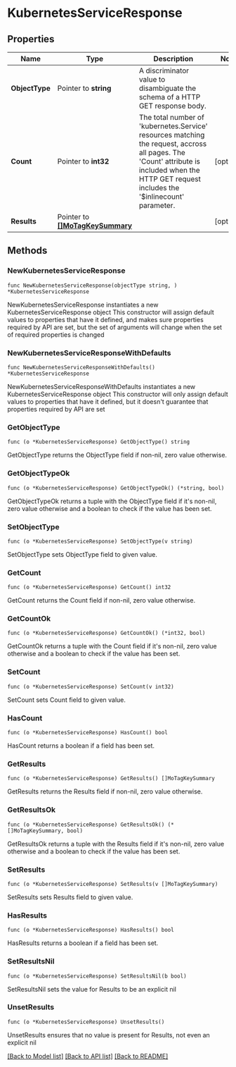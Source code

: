 # KubernetesServiceResponse

## Properties

Name | Type | Description | Notes
------------ | ------------- | ------------- | -------------
**ObjectType** | Pointer to **string** | A discriminator value to disambiguate the schema of a HTTP GET response body. | 
**Count** | Pointer to **int32** | The total number of &#39;kubernetes.Service&#39; resources matching the request, accross all pages. The &#39;Count&#39; attribute is included when the HTTP GET request includes the &#39;$inlinecount&#39; parameter. | [optional] 
**Results** | Pointer to [**[]MoTagKeySummary**](mo.TagKeySummary.md) |  | [optional] 

## Methods

### NewKubernetesServiceResponse

`func NewKubernetesServiceResponse(objectType string, ) *KubernetesServiceResponse`

NewKubernetesServiceResponse instantiates a new KubernetesServiceResponse object
This constructor will assign default values to properties that have it defined,
and makes sure properties required by API are set, but the set of arguments
will change when the set of required properties is changed

### NewKubernetesServiceResponseWithDefaults

`func NewKubernetesServiceResponseWithDefaults() *KubernetesServiceResponse`

NewKubernetesServiceResponseWithDefaults instantiates a new KubernetesServiceResponse object
This constructor will only assign default values to properties that have it defined,
but it doesn't guarantee that properties required by API are set

### GetObjectType

`func (o *KubernetesServiceResponse) GetObjectType() string`

GetObjectType returns the ObjectType field if non-nil, zero value otherwise.

### GetObjectTypeOk

`func (o *KubernetesServiceResponse) GetObjectTypeOk() (*string, bool)`

GetObjectTypeOk returns a tuple with the ObjectType field if it's non-nil, zero value otherwise
and a boolean to check if the value has been set.

### SetObjectType

`func (o *KubernetesServiceResponse) SetObjectType(v string)`

SetObjectType sets ObjectType field to given value.


### GetCount

`func (o *KubernetesServiceResponse) GetCount() int32`

GetCount returns the Count field if non-nil, zero value otherwise.

### GetCountOk

`func (o *KubernetesServiceResponse) GetCountOk() (*int32, bool)`

GetCountOk returns a tuple with the Count field if it's non-nil, zero value otherwise
and a boolean to check if the value has been set.

### SetCount

`func (o *KubernetesServiceResponse) SetCount(v int32)`

SetCount sets Count field to given value.

### HasCount

`func (o *KubernetesServiceResponse) HasCount() bool`

HasCount returns a boolean if a field has been set.

### GetResults

`func (o *KubernetesServiceResponse) GetResults() []MoTagKeySummary`

GetResults returns the Results field if non-nil, zero value otherwise.

### GetResultsOk

`func (o *KubernetesServiceResponse) GetResultsOk() (*[]MoTagKeySummary, bool)`

GetResultsOk returns a tuple with the Results field if it's non-nil, zero value otherwise
and a boolean to check if the value has been set.

### SetResults

`func (o *KubernetesServiceResponse) SetResults(v []MoTagKeySummary)`

SetResults sets Results field to given value.

### HasResults

`func (o *KubernetesServiceResponse) HasResults() bool`

HasResults returns a boolean if a field has been set.

### SetResultsNil

`func (o *KubernetesServiceResponse) SetResultsNil(b bool)`

 SetResultsNil sets the value for Results to be an explicit nil

### UnsetResults
`func (o *KubernetesServiceResponse) UnsetResults()`

UnsetResults ensures that no value is present for Results, not even an explicit nil

[[Back to Model list]](../README.md#documentation-for-models) [[Back to API list]](../README.md#documentation-for-api-endpoints) [[Back to README]](../README.md)


